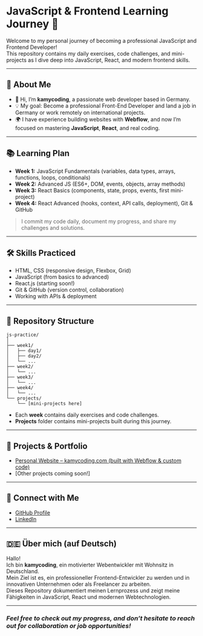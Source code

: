 # JavaScript & Frontend Learning Journey 🚀

Welcome to my personal journey of becoming a professional JavaScript and Frontend Developer!  
This repository contains my daily exercises, code challenges, and mini-projects as I dive deep into JavaScript, React, and modern frontend skills.

---

## 🚩 **About Me**

- 👋 Hi, I’m **kamycoding**, a passionate web developer based in Germany.
- 💡 My goal: Become a professional Front-End Developer and land a job in Germany or work remotely on international projects.
- 🌍 I have experience building websites with **Webflow**, and now I’m focused on mastering **JavaScript**, **React**, and real coding.

---

## 📚 **Learning Plan**

- **Week 1:** JavaScript Fundamentals (variables, data types, arrays, functions, loops, conditionals)
- **Week 2:** Advanced JS (ES6+, DOM, events, objects, array methods)
- **Week 3:** React Basics (components, state, props, events, first mini-project)
- **Week 4:** React Advanced (hooks, context, API calls, deployment), Git & GitHub

> I commit my code daily, document my progress, and share my challenges and solutions.

---

## 🛠️ **Skills Practiced**

- HTML, CSS (responsive design, Flexbox, Grid)
- JavaScript (from basics to advanced)
- React.js (starting soon!)
- Git & GitHub (version control, collaboration)
- Working with APIs & deployment

---

## 📂 **Repository Structure**

```
js-practice/
│
├── week1/
│   ├── day1/
│   ├── day2/
│   └── ...
├── week2/
│   └── ...
├── week3/
│   └── ...
├── week4/
│   └── ...
└── projects/
    └── [mini-projects here]
```

- Each **week** contains daily exercises and code challenges.
- **Projects** folder contains mini-projects built during this journey.

---

## 🌟 **Projects & Portfolio**

- [Personal Website – kamycoding.com (built with Webflow & custom code)](https://www.kamycoding.com)
- [Other projects coming soon!]

---

## 🤝 **Connect with Me**

- [GitHub Profile](https://github.com/kamycoding)
- [LinkedIn](https://www.linkedin.com/in/kamyarzamanfar/)

---

## 🇩🇪 **Über mich (auf Deutsch)**

Hallo!  
Ich bin **kamycoding**, ein motivierter Webentwickler mit Wohnsitz in Deutschland.  
Mein Ziel ist es, ein professioneller Frontend-Entwickler zu werden und in innovativen Unternehmen oder als Freelancer zu arbeiten.  
Dieses Repository dokumentiert meinen Lernprozess und zeigt meine Fähigkeiten in JavaScript, React und modernen Webtechnologien.

---

### _Feel free to check out my progress, and don’t hesitate to reach out for collaboration or job opportunities!_
